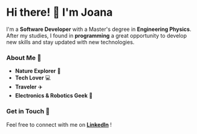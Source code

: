 # Hi there! 👋 I'm Joana

I'm a **Software Developer** with a Master's degree in **Engineering Physics**. After my studies, I found in **programming** a great opportunity to develop new skills and stay updated with new technologies.


### About Me 🌟

- **Nature Explorer** 🌳
- **Tech Lover** 💻
- **Traveler** ✈️
- **Electronics & Robotics Geek** 🤖

### Get in Touch 💬

Feel free to connect with me on **[LinkedIn](https://www.linkedin.com/in/joanagaivotapires)** !



<!--
**diverintech/diverintech** is a ✨ _special_ ✨ repository because its `README.md` (this file) appears on your GitHub profile.

Here are some ideas to get you started:

- 🔭 I’m currently working on ...
- 🌱 I’m currently learning ...
- 👯 I’m looking to collaborate on ...
- 🤔 I’m looking for help with ...
- 💬 Ask me about ...
- 📫 How to reach me: ...
- 😄 Pronouns: ...
- ⚡ Fun fact: ...
-->

